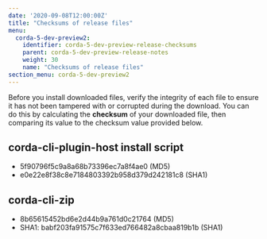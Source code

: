 ```yaml
---
date: '2020-09-08T12:00:00Z'
title: "Checksums of release files"
menu:
  corda-5-dev-preview2:
    identifier: corda-5-dev-preview-release-checksums
    parent: corda-5-dev-preview-release-notes
    weight: 30
    name: "Checksums of release files"
section_menu: corda-5-dev-preview2
---
```


Before you install downloaded files, verify the integrity of each file to ensure it has not been tampered with or corrupted during the download. You can do this by calculating the **checksum** of your downloaded file, then comparing its value to the checksum value provided below.

## corda-cli-plugin-host install script

* 5f90796f5c9a8a68b73396ec7a8f4ae0 (MD5)
* e0e22e8f38c8e7184803392b958d379d242181c8 (SHA1)

## corda-cli-zip

* 8b65615452bd6e2d44b9a761d0c21764 (MD5)
* SHA1: babf203fa91575c7f633ed766482a8cbaa819b1b (SHA1)
